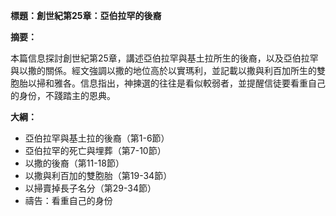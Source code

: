 **標題：創世紀第25章：亞伯拉罕的後裔**

**摘要：**

本篇信息探討創世紀第25章，講述亞伯拉罕與基土拉所生的後裔，以及亞伯拉罕與以撒的關係。經文強調以撒的地位高於以實瑪利，並記載以撒與利百加所生的雙胞胎以掃和雅各。信息指出，神揀選的往往是看似較弱者，並提醒信徒要看重自己的身份，不踐踏主的恩典。

**大綱：**

* 亞伯拉罕與基土拉的後裔（第1-6節）
* 亞伯拉罕的死亡與埋葬（第7-10節）
* 以撒的後裔（第11-18節）
* 以撒與利百加的雙胞胎（第19-34節）
* 以掃賣掉長子名分（第29-34節）
* 禱告：看重自己的身份